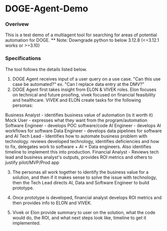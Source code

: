 # DOGE-Agent-Demo

### Overivew
This is a test demo of a multiagent tool for searching for areas of
potential automation for DOGE.
** Note: Downgrade python to below 3.12.8 (<=3.12.1 works or >=3.10)

### Specifications
The tool follows the details listed below.
1. DOGE Agent receives input of a user query on a use case. "Can this use case be automated?" ex. "Can I replace data entry at the DMV?"
2. DOGE Agent first takes insight from ELON & VIVEK roles. Elon focuses on technical and future proofing, vivek focused on financial feasibility and healthcare. VIVEK and ELON create tasks for the following personas:

Business Analyst - identifies business value of automation (is it worth it)
Mock User - expresses what they want from the program/automation
Software Engineer - develops POC software/code
AI Engineer - develops AI workflows for software
Data Engineer - develops data pipelines for software and AI
Tech Lead - Identifies how to automate business problem with technology. reviews developed technology, identifies deficiencies and how to fix, delegates work to software + AI + Data engineers. Also identifies timeline to implement this into production. 
Financial Analyst - Reviews tech lead and business analyst's outputs, provides ROI metrics and others to justify pilot/MVP/Prod app
 
3. The personas all work together to identify the business value for a solution, and then if it makes sense to solve the issue with technology, then the Tech Lead directs AI, Data and Software Engineer to build prototype.
 
4. Once prototype is developed, financial analyst develops ROI metrics and then provides info to ELON and VIVEK. 
 
5. Vivek or Elon provide summary to user on the solution, what the code would do, the ROI, and what next steps look like, timeline to get it implemented.
